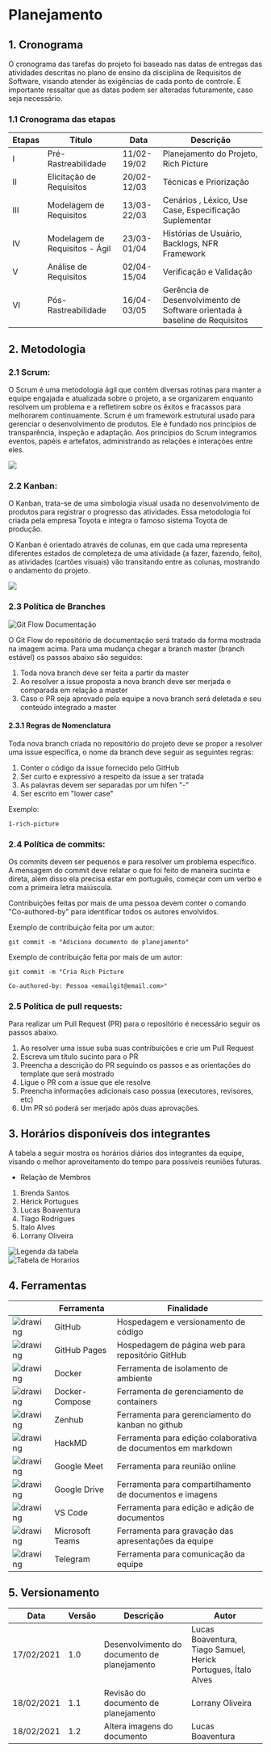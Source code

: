 # Planejamento

## 1. Cronograma

O cronograma das tarefas do projeto foi baseado nas datas de entregas das atividades descritas no plano de ensino da disciplina de Requisitos de Software, visando atender às exigências de cada ponto de controle. É importante ressaltar que as datas podem ser alteradas futuramente, caso seja necessário.

### 1.1 Cronograma das etapas

| Etapas | Título                         | Data        | Descrição                                                                  |
| ------ | ------------------------------ | ----------- | -------------------------------------------------------------------------- |
| I      | Pré-Rastreabilidade            | 11/02-19/02 | Planejamento do Projeto, Rich Picture                                      |
| II     | Elicitação de Requisitos       | 20/02-12/03 | Técnicas e Priorização                                                     |
| III    | Modelagem de Requisitos        | 13/03-22/03 | Cenários , Léxico, Use Case, Especificação Suplementar                     |
| IV     | Modelagem de Requisitos - Ágil | 23/03-01/04 | Histórias de Usuário, Backlogs, NFR Framework                              |
| V      | Análise de Requisitos          | 02/04-15/04 | Verificação e Validação                                                    |
| VI     | Pós-Rastreabilidade            | 16/04-03/05 | Gerência de Desenvolvimento de Software orientada à baseline de Requisitos |

## 2. Metodologia

### 2.1 Scrum:

O Scrum é uma metodologia ágil que contém diversas rotinas para manter a equipe engajada e atualizada sobre o projeto, a se organizarem enquanto resolvem um problema e a refletirem sobre os êxitos e fracassos para melhorarem continuamente. Scrum é um framework estrutural usado para gerenciar o desenvolvimento de produtos. Ele é fundado nos princípios de transparência, inspeção e adaptação. Aos princípios do Scrum integramos eventos, papéis e artefatos, administrando as relações e interações entre eles.

![](https://i2.wp.com/www.scrumportugal.pt/wp-content/uploads/como-funciona-o-scrum.png?fit=1300,570)

### 2.2 Kanban:

O Kanban, trata-se de uma simbologia visual usada no desenvolvimento de produtos para registrar o progresso das atividades. Essa metodologia foi criada pela empresa Toyota e integra o famoso sistema Toyota de produção.

O Kanban é orientado através de colunas, em que cada uma representa diferentes estados de completeza de uma atividade (a fazer, fazendo, feito), as atividades (cartões visuais) vão transitando entre as colunas, mostrando o andamento do projeto.

![](https://blog.caelum.com.br/wp-content/uploads/2016/01/kanban.jpg)

### 2.3 Política de Branches

![Git Flow Documentação](./assets/planejamento/GitFlowDocumentation.png)

O Git Flow do repositório de documentação será tratado da forma mostrada na imagem acima. Para uma mudança chegar a branch master (branch estável) os passos abaixo são seguidos:

1. Toda nova branch deve ser feita a partir da master
2. Ao resolver a issue proposta a nova branch deve ser merjada e comparada em relação a master
3. Caso o PR seja aprovado pela equipe a nova branch será deletada e seu conteúdo integrado a master

#### 2.3.1 Regras de Nomenclatura

Toda nova branch criada no repositório do projeto deve se propor a resolver uma issue específica, o nome da branch deve seguir as seguintes regras:

1. Conter o código da issue fornecido pelo GitHub
2. Ser curto e expressivo a respeito da issue a ser tratada
3. As palavras devem ser separadas por um hífen "-"
4. Ser escrito em "lower case"

Exemplo:

    1-rich-picture

### 2.4 Política de commits:

Os commits devem ser pequenos e para resolver um problema específico. A mensagem do commit deve relatar o que foi feito de maneira sucinta e direta, além disso ela precisa estar em português, começar com um verbo e com a primeira letra maiúscula.

Contribuições feitas por mais de uma pessoa devem conter o comando "Co-authored-by" para identificar todos os autores envolvidos.

Exemplo de contribuição feita por um autor:

    git commit -m "Adiciona documento de planejamento"

Exemplo de contribuição feita por mais de um autor:

    git commit -m "Cria Rich Picture

    Co-authored-by: Pessoa <emailgit@email.com>"

### 2.5 Política de pull requests:

Para realizar um Pull Request (PR) para o repositório é necessário seguir os passos abaixo.

1. Ao resolver uma issue suba suas contribuições e crie um Pull Request
2. Escreva um título sucinto para o PR
3. Preencha a descrição do PR seguindo os passos e as orientações do template que será mostrado
4. Ligue o PR com a issue que ele resolve
5. Preencha informações adicionais caso possua (executores, revisores, etc)
6. Um PR só poderá ser merjado após duas aprovações.

## 3. Horários disponíveis dos integrantes

A tabela a seguir mostra os horários diários dos integrantes da equipe, visando o melhor aproveitamento do tempo para possíveis reuniões futuras.      
* Relação de Membros     
1. Brenda Santos
2. Hérick Portugues
3. Lucas Boaventura
4. Tiago Rodrigues
5. Italo Alves
6. Lorrany Oliveira        

![Legenda da tabela](./assets/planejamento/horarios/legendasHorarios.jpeg)       
![Tabela de Horarios](./assets/planejamento/horarios/tabelaHorarios.jpeg)

## 4. Ferramentas

|                                                                     | Ferramenta      | Finalidade                                                    |
| ------------------------------------------------------------------- | --------------- | ------------------------------------------------------------- |
| ![drawing](./assets/planejamento/logos/github-logo.png)             | GitHub          | Hospedagem e versionamento de código                          |
| ![drawing](./assets/planejamento/logos/github-pages-logo.png)       | GitHub Pages    | Hospedagem de página web para repositório GitHub              |
| ![drawing](./assets/planejamento/logos/docker-logo.png)             | Docker          | Ferramenta de isolamento de ambiente                          |
| ![drawing](./assets/planejamento/logos/docker-compose-logo.png)     | Docker-Compose  | Ferramenta de gerenciamento de containers                     |
| ![drawing](./assets/planejamento/logos/zenhub-logo.png)             | Zenhub          | Ferramenta para gerenciamento do kanban no github             |
| ![drawing](./assets/planejamento/logos/hackmd-logo.png)             | HackMD          | Ferramenta para edição colaborativa de documentos em markdown |
| ![drawing](./assets/planejamento/logos/google-meet-logo.png)        | Google Meet     | Ferramenta para reunião online                                |
| ![drawing](./assets/planejamento/logos/drive-logo.png)              | Google Drive    | Ferramenta para compartilhamento de documentos e imagens      |
| ![drawing](./assets/planejamento/logos/visual-studio-code-logo.svg) | VS Code         | Ferramenta para edição e adição de documentos                 |
| ![drawing](./assets/planejamento/logos/microsoft-teams-logo.png)    | Microsoft Teams | Ferramenta para gravação das apresentações da equipe          |
| ![drawing](./assets/planejamento/logos/telegram-logo.webp)          | Telegram        | Ferramenta para comunicação da equipe                         |

## 5. Versionamento

| Data       | Versão | Descrição                                    | Autor                                                         |
| ---------- | ------ | -------------------------------------------- | ------------------------------------------------------------- |
| 17/02/2021 | 1.0    | Desenvolvimento do documento de planejamento | Lucas Boaventura, Tiago Samuel, Herick Portugues, Ítalo Alves |
| 18/02/2021 | 1.1    | Revisão do documento de planejamento         | Lorrany Oliveira                                              |
| 18/02/2021 | 1.2    | Altera imagens do documento                  | Lucas Boaventura                                              |
